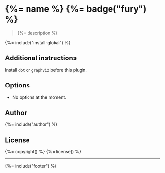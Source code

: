 # {%= name %} {%= badge("fury") %}

> {%= description %}

{%= include("install-global") %}

## Additional instructions

Install `dot` or `graphviz` before this plugin.

## Options

* No options at the moment.

## Author
{%= include("author") %}

## License
{%= copyright() %}
{%= license() %}

***

{%= include("footer") %}
